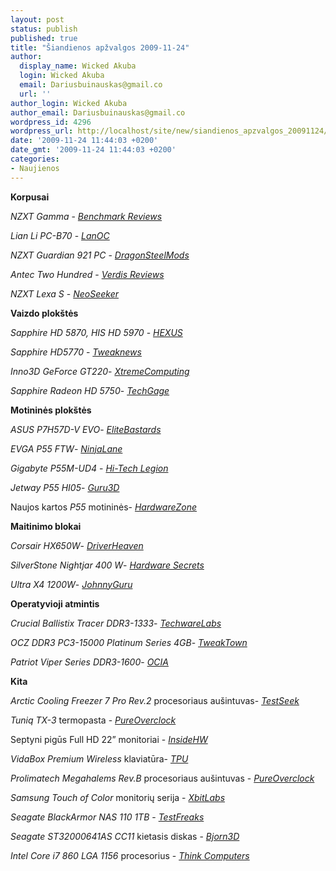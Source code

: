 ```yaml
---
layout: post
status: publish
published: true
title: "Šiandienos apžvalgos 2009-11-24"
author:
  display_name: Wicked Akuba
  login: Wicked Akuba
  email: Dariusbuinauskas@gmail.co
  url: ''
author_login: Wicked Akuba
author_email: Dariusbuinauskas@gmail.co
wordpress_id: 4296
wordpress_url: http://localhost/site/new/siandienos_apzvalgos_20091124/
date: '2009-11-24 11:44:03 +0200'
date_gmt: '2009-11-24 11:44:03 +0200'
categories:
- Naujienos
---
```

<p><b>Korpusai</b></p>
<p><i> NZXT Gamma</i> - <i><a class="ns" href="http://benchmarkreviews.com/index.php?option=com_content&task=view&id=409&Itemid=61">Benchmark Reviews</a></i></p>
<p><i>Lian Li PC-B70</i> - <i><a class="ns" href="http://lanoc.org/review/hardware/cases/2165-lian-li-pc-b70">LanOC</a></i></p>
<p><i> NZXT Guardian 921 PC</i> - <i><a class="ns" href="http://www.dragonsteelmods.com/index.php?option=com_content&task=view&id=15452&Itemid=1">DragonSteelMods</a></i></p>
<p><i>Antec Two Hundred</i> - <i><a class="ns" href="http://verdisreviews.com/reviews/antec-two-hundred-mid-tower-case-review/">Verdis Reviews</a></i></p>
<p><i>NZXT Lexa S</i> - <i><a class="ns" href="http://www.neoseeker.com/Articles/Hardware/Reviews/nzxt_lexa_s_review/">NeoSeeker</a></i></p>
<p><b>Vaizdo plokštės</b></p>
<p><i> Sapphire HD 5870, HIS HD 5970</i> - <i><a class="ns" href="http://www.hexus.net/content/item.php?item=21284">HEXUS</a></i></p>
<p><i>Sapphire HD5770 </i>- <i><a class="ns" href="http://www.tweaknews.net/reviews/sapphire_hd5770_videocard_review/"> Tweaknews</a></i></p>
<p><i> Inno3D GeForce GT220</i>- <i><a class="ns" href="http://www.xtremecomputing.co.uk/review.php?id=495"> XtremeComputing</a></i></p>
<p><i> Sapphire Radeon HD 5750</i>- <i><a class="ns" href="http://techgage.com/article/sapphire_radeon_hd_5750/">TechGage</a></i></p>
<p><b>Motininės plokštės</b> </p>
<p><i> ASUS P7H57D-V EVO</i>- <i><a class="ns" href="http://www.elitebastards.com/index.php?option=com_content&view=article&id=1010&catid=17&Itemid=31">EliteBastards</a></i></p>
<p><i> EVGA P55 FTW</i>- <i><a class="ns" href="http://www.ninjalane.com/reviews/motherboards/evga_p55_ftw">NinjaLane</a></i></p>
<p><i>Gigabyte P55M-UD4 </i>- <i><a class="ns" href="http://www.hitechlegion.com/reviews/motherboards/1462-gigabyte-p55m-ud4-motherboard">Hi-Tech Legion</a></i></p>
<p><i>Jetway P55 HI05</i>- <i><a class="ns" href="http://www.guru3d.com/article/jetway-p55-hi05-motherboard-review/">Guru3D</a></i> </p>
<p>Naujos kartos <i>P55</i> motininės- <i><a class="ns" href="http://www.hardwarezone.com/articles/view.php?cid=6&id=3068">HardwareZone</a></i></p>
<p><b>Maitinimo blokai</b></p>
<p><i>Corsair HX650W</i>- <i><a class="ns" href="http://www.driverheaven.net/reviews.php?reviewid=891">DriverHeaven </a></i></p>
<p><i> SilverStone Nightjar 400 W</i>- <i><a class="ns" href="http://www.hardwaresecrets.com/article/869">Hardware Secrets</a></i></p>
<p><i> Ultra X4 1200W</i>- <i><a class="ns" href="http://www.jonnyguru.com/modules.php?name=NDReviews&op=Story&reid=174">JohnnyGuru</a></i></p>
<p><b>Operatyvioji atmintis</b></p>
<p><i> Crucial Ballistix Tracer DDR3-1333</i>- <i><a class="ns" href="http://www.techwarelabs.com/crucial-ballistix-tracer-ddr3-1333/">TechwareLabs</a></i></p>
<p><i> OCZ DDR3 PC3-15000 Platinum Series 4GB</i>- <i><a class="ns" href="http://www.tweaktown.com/reviews/3020/ocz_ddr3_pc3_15000_platinum_series_4gb_memory_kit/index.html">TweakTown</a></i></p>
<p><i>Patriot Viper Series DDR3-1600</i>- <i><a class="ns" href="http://www.ocia.net/reviews/patriottriple1600/page1.shtml">OCIA</a></i></p>
<p><b>Kita</b></p>
<p><i> Arctic Cooling Freezer 7 Pro Rev.2</i> procesoriaus aušintuvas- <i><a class="ns" href="http://www.testseek.com/labs/reviews/review-of-arctic-cooling-freezer-7-pro-rev-2-cpu-cooler/?p=2694">TestSeek</a></i></p>
<p><i> Tuniq TX-3</i> termopasta - <i><a class="ns" href="http://www.pureoverclock.com/article859.html">PureOverclock</a></i></p>
<p>Septyni pigūs Full HD 22” monitoriai - <i><a class="ns" href="http://www.insidehw.com/Reviews/Displays/Seven-Cheap-Full-HD-22-inch-Monitors.html">InsideHW</a></i></p>
<p><i> VidaBox Premium Wireless</i> klaviatūra- <i><a class="ns" href="http://www.techpowerup.com/reviews/VidaBox/Premium_Wireless_Keyboard/">TPU</a></i></p>
<p><i> Prolimatech Megahalems Rev.B</i> procesoriaus aušintuvas - <i><a class="ns" href="http://www.pureoverclock.com/article858.html">PureOverclock</a></i></p>
<p><i> Samsung Touch of Color</i> monitorių serija - <i><a class="ns" href="http://www.xbitlabs.com/articles/monitors/display/samsung-touchofcolor2.html">XbitLabs</a></i></p>
<p><i>Seagate BlackArmor NAS 110 1TB</i> - <i><a class="ns" href="http://www.testfreaks.com/blog/review/seagate-blackarmor-nas-110-1tb-nas-box/">TestFreaks</a></i></p>
<p><i>Seagate ST32000641AS CC11</i> kietasis diskas - <i><a class="ns" href="http://www.bjorn3d.com/read.php?cID=1732">Bjorn3D</a></i></p>
<p><i>Intel Core i7 860 LGA 1156</i> procesorius - <i><a class="ns" href="http://www.thinkcomputers.org/intel-core-i7-860-lga-1156-processor-review/">Think Computers</a></i><br /></p>
